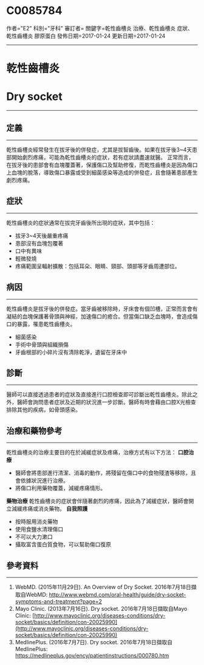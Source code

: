# C0085784
作者="E2"
科別="牙科"
審訂者=
關鍵字=乾性齒槽炎 治療、乾性齒槽炎 症狀、乾性齒槽炎 膠原蛋白
發佈日期=2017-01-24
更新日期=2017-01-24

----------
# 乾性齒槽炎 
# Dry socket
----------
## 定義
----------

乾性齒槽炎經常發生在拔牙後的併發症，尤其是拔智齒後。如果在拔牙後3~4天患部開始劇烈疼痛，可能為乾性齒槽炎的症狀，若有症狀請盡速就醫。
正常而言，在拔牙後的患部會有血塊覆蓋著，保護傷口及幫助修復，而乾性齒槽炎是因為傷口上血塊的脫落，導致傷口暴露或受到細菌感染等造成的併發症，且會隨著患部產生劇烈疼痛。

## 症狀
----------

乾性齒槽炎的症狀通常在拔完牙齒後所出現的症狀，其中包括：

- 拔牙3~4天後嚴重疼痛
- 患部沒有血塊包覆著
- 口中有異味
- 輕微發燒
- 疼痛範圍呈輻射擴散：包括耳朵、眼睛、頸部、頭部等牙齒周遭部位。 
## 病因
----------

乾性齒槽炎是拔牙後的併發症。當牙齒被移除時，牙床會有個凹槽，正常而言會有凝結的血塊保護著骨頭與神經，加速傷口的癒合。但當傷口缺乏血塊時，會造成傷口的暴露，罹患乾性齒槽炎。

- 細菌感染
- 手術中骨頭與組織損傷
- 牙齒根部的小碎片沒有清除乾淨，遺留在牙床中
## 診斷
----------

醫師可以直接透過患者的症狀及直接進行口腔檢查即可診斷出乾性齒槽炎。除此之外，醫師會詢問患者症狀及近期的狀況進一步診斷。醫師有時會藉由口腔X光檢查排除其他的疾病，如骨頭感染。 

## 治療和藥物參考
----------

乾性齒槽炎的治療主要目的在於減緩症狀及疼痛，治療方式有以下方法：
**口腔治療**

- 醫師會將患部進行清潔、消毒的動作，將殘留在傷口中的食物殘渣等移除，且會依據狀況進行治療。
- 將傷口利用藥物覆蓋，減緩疼痛情形。

**藥物治療**
乾性齒槽炎的症狀會伴隨著劇烈的疼痛，因此為了減緩症狀，醫師會開立減緩疼痛或消炎藥物。 
**自我照護**

- 按時服用消炎藥物
- 使用食鹽水清理傷口
- 不可以大力漱口
- 攝取富含蛋白質食物，可以幫助傷口復原 
## 參考資料
----------
1. WebMD. (2015年11月29日). An Overview of Dry Socket. 2016年7月18日擷取自WebMD:
  http://www.webmd.com/oral-health/guide/dry-socket-symptoms-and-treatment?page=2
2. Mayo Clinic. (2013年7月16日). Dry socket. 2016年7月18日擷取自Mayo Clinic:
  [http://www.mayoclinic.org/diseases-conditions/dry-socket/basics/definition/con-20025990](http://www.mayoclinic.org/diseases-conditions/dry-socket/basics/definition/con-20025990)
3. MedlinePlus. (2016年7月7日). Dry socket. 2016年7月18日擷取自MedlinePlus:
  https://medlineplus.gov/ency/patientinstructions/000780.htm

